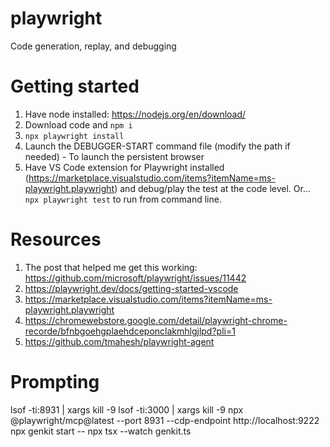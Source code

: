 # playwright
Code generation, replay, and debugging

# Getting started
1. Have node installed: https://nodejs.org/en/download/
2. Download code and `npm i`
3. `npx playwright install`
4. Launch the DEBUGGER-START command file (modify the path if needed) - To launch the persistent browser
5. Have VS Code extension for Playwright installed (https://marketplace.visualstudio.com/items?itemName=ms-playwright.playwright) and debug/play the test at the code level. Or... `npx playwright test` to run from command line.

# Resources
1. The post that helped me get this working: https://github.com/microsoft/playwright/issues/11442
2. https://playwright.dev/docs/getting-started-vscode
3. https://marketplace.visualstudio.com/items?itemName=ms-playwright.playwright
4. https://chromewebstore.google.com/detail/playwright-chrome-recorde/bfnbgoehgplaehdceponclakmhlgjlpd?pli=1
5. https://github.com/tmahesh/playwright-agent

# Prompting
lsof -ti:8931 | xargs kill -9
lsof -ti:3000 | xargs kill -9
npx @playwright/mcp@latest --port 8931 --cdp-endpoint http://localhost:9222
npx genkit start -- npx tsx --watch genkit.ts
